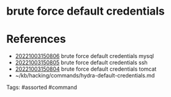 # brute force default credentials

# References
- [20221003150806](/zet/20221003150806/README.md) brute force default credentials mysql
- [20221003150805](/zet/20221003150805/README.md) brute force default credentials ssh
- [20221003150804](/zet/20221003150804/README.md) brute force default credentials tomcat
- ~/kb/hacking/commands/hydra-default-credentials.md

Tags:
    #assorted #command
